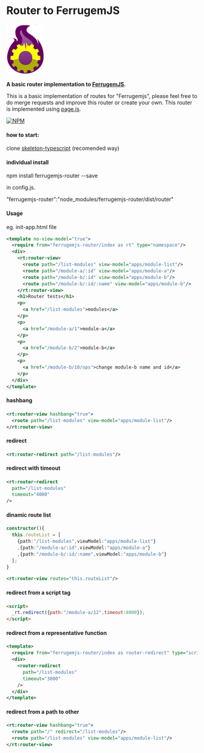 # Router to FerrugemJS

![Ferrugem router logo](/assets/img/router-fjs.png) 


**A basic router implementation to [FerrugemJS](https://github.com/ferrugemjs/library).**

This is a basic implementation of routes for "Ferrugemjs", please feel free to do merge requests and improve this router or create your own.
This router is implemented using [page.js](https://visionmedia.github.io/page.js/).

[![NPM](https://nodei.co/npm/ferrugemjs-router.png?downloads=true&downloadRank=true&stars=true)](https://nodei.co/npm/ferrugemjs-router/)

#### how to start:
clone
[skeleton-typescript](https://github.com/ferrugemjs/skeleton-typescript) (recomended way)

#### individual install

npm install ferrugemjs-router --save

in config.js.

"ferrugemjs-router":"node_modules/ferrugemjs-router/dist/router"

#### Usage

eg. init-app.html file

``` xml
<template no-view-model="true">
  <require from="ferrugemjs-router/index as rt" type="namespace"/>
  <div>
    <rt:router-view>
      <route path="/list-modules" view-model="apps/module-list"/>
      <route path="/module-a/:id" view-model="apps/module-a"/>
      <route path="/module-b/:id" view-model="apps/module-b"/>
      <route path="/module-b/:id/:name" view-model="apps/module-b"/>
    </rt:router-view> 
    <h1>Router tests</h1>
    <p>
      <a href="/list-modules">modules</a>
    </p>
    <p>
      <a href="/module-a/1">module-a</a>
    </p>
    <p>
      <a href="/module-b/2">module-b</a>
    </p>
    <p>
      <a href="/module-b/10/ops">change module-b name and id</a>
    </p> 
  </div>
</template>
```

#### hashbang

``` xml
<rt:router-view hashbang="true">
  <route path="/list-modules" view-model="apps/module-list"/>
</rt:router-view> 
```

#### redirect

``` xml
<rt:router-redirect path="/list-modules"/>
```


#### redirect with timeout

``` xml
<rt:router-redirect 
  path="/list-modules"
  timeout="4000"
/>
```


#### dinamic route list

``` typescript
constructor(){
  this.routeList = [
    {path:"/list-modules",viewModel:"apps/module-list"}
    ,{path:"/module-a/:id",viewModel:"apps/module-a"}
    ,{path:"/module-b/:id/:name",viewModel:"apps/module-b"}
  ];  
}

```

``` xml
<rt:router-view routes="this.routeList"/>
```


#### redirect from a script tag

``` html
<script>
  _rt.redirect({path:"/module-a/12",timeout:8000});
</script>
```


#### redirect from a representative function

``` xml
<template>
  <require from="ferrugemjs-router/index as router-redirect" type="script"/>
  <div>
    <router-redirect 
      path="/list-modules"
      timeout="3000"
    />    
  </div>
</template>
```

#### redirect from a path to other

``` xml
<rt:router-view hashbang="true">
  <route path="/" redirect="/list-modules"/>
  <route path="/list-modules" view-model="apps/module-list"/>
</rt:router-view> 
```

